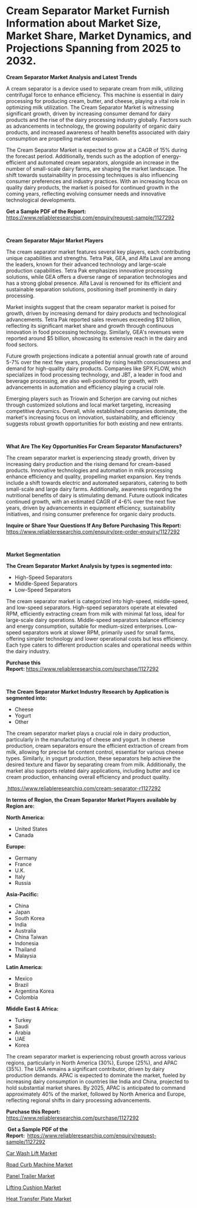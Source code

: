 <p><h1>Cream Separator Market Furnish Information about Market Size, Market Share, Market Dynamics, and Projections Spanning from 2025 to 2032.</h1></p><p><strong>Cream Separator Market Analysis and Latest Trends</strong></p>
<p><p>A cream separator is a device used to separate cream from milk, utilizing centrifugal force to enhance efficiency. This machine is essential in dairy processing for producing cream, butter, and cheese, playing a vital role in optimizing milk utilization. The Cream Separator Market is witnessing significant growth, driven by increasing consumer demand for dairy products and the rise of the dairy processing industry globally. Factors such as advancements in technology, the growing popularity of organic dairy products, and increased awareness of health benefits associated with dairy consumption are propelling market expansion.</p><p>The Cream Separator Market is expected to grow at a CAGR of 15% during the forecast period. Additionally, trends such as the adoption of energy-efficient and automated cream separators, alongside an increase in the number of small-scale dairy farms, are shaping the market landscape. The shift towards sustainability in processing techniques is also influencing consumer preferences and industry practices. With an increasing focus on quality dairy products, the market is poised for continued growth in the coming years, reflecting evolving consumer needs and innovative technological developments.</p></p>
<p><strong>Get a Sample PDF of the Report:&nbsp;</strong> <a href="https://www.reliableresearchiq.com/enquiry/request-sample/1127292?utm_campaign=114&utm_medium=2&utm_source=Github&utm_content=ia&utm_term=11042025&utm_id=cream-separator">https://www.reliableresearchiq.com/enquiry/request-sample/1127292</a></p>
<p>&nbsp;</p>
<p><strong>Cream Separator Major Market Players</strong></p>
<p><p>The cream separator market features several key players, each contributing unique capabilities and strengths. Tetra Pak, GEA, and Alfa Laval are among the leaders, known for their advanced technology and large-scale production capabilities. Tetra Pak emphasizes innovative processing solutions, while GEA offers a diverse range of separation technologies and has a strong global presence. Alfa Laval is renowned for its efficient and sustainable separation solutions, positioning itself prominently in dairy processing.</p><p>Market insights suggest that the cream separator market is poised for growth, driven by increasing demand for dairy products and technological advancements. Tetra Pak reported sales revenues exceeding $12 billion, reflecting its significant market share and growth through continuous innovation in food processing technology. Similarly, GEA's revenues were reported around $5 billion, showcasing its extensive reach in the dairy and food sectors.</p><p>Future growth projections indicate a potential annual growth rate of around 5-7% over the next few years, propelled by rising health consciousness and demand for high-quality dairy products. Companies like SPX FLOW, which specializes in food processing technology, and JBT, a leader in food and beverage processing, are also well-positioned for growth, with advancements in automation and efficiency playing a crucial role.</p><p>Emerging players such as Triowin and Scherjon are carving out niches through customized solutions and local market targeting, increasing competitive dynamics. Overall, while established companies dominate, the market's increasing focus on innovation, sustainability, and efficiency suggests robust growth opportunities for both existing and new entrants.</p></p>
<p>&nbsp;</p>
<p><strong>What Are The Key Opportunities For Cream Separator Manufacturers?</strong></p>
<p><p>The cream separator market is experiencing steady growth, driven by increasing dairy production and the rising demand for cream-based products. Innovative technologies and automation in milk processing enhance efficiency and quality, propelling market expansion. Key trends include a shift towards electric and automated separators, catering to both small-scale and large dairy farms. Additionally, awareness regarding the nutritional benefits of dairy is stimulating demand. Future outlook indicates continued growth, with an estimated CAGR of 4-6% over the next five years, driven by advancements in equipment efficiency, sustainability initiatives, and rising consumer preference for organic dairy products.</p></p>
<p><strong>Inquire or Share Your Questions If Any Before Purchasing This Report:</strong> <a href="https://www.reliableresearchiq.com/enquiry/pre-order-enquiry/1127292?utm_campaign=114&utm_medium=2&utm_source=Github&utm_content=ia&utm_term=11042025&utm_id=cream-separator">https://www.reliableresearchiq.com/enquiry/pre-order-enquiry/1127292</a></p>
<p>&nbsp;</p>
<p><strong>Market Segmentation</strong></p>
<p><strong>The Cream Separator Market Analysis by types is segmented into:</strong></p>
<p><ul><li>High-Speed Separators</li><li>Middle-Speed Separators</li><li>Low-Speed Separators</li></ul></p>
<p><p>The cream separator market is categorized into high-speed, middle-speed, and low-speed separators. High-speed separators operate at elevated RPM, efficiently extracting cream from milk with minimal fat loss, ideal for large-scale dairy operations. Middle-speed separators balance efficiency and energy consumption, suitable for medium-sized enterprises. Low-speed separators work at slower RPM, primarily used for small farms, offering simpler technology and lower operational costs but less efficiency. Each type caters to different production scales and operational needs within the dairy industry.</p></p>
<p><strong>Purchase this Report:&nbsp;</strong><a href="https://www.reliableresearchiq.com/purchase/1127292?utm_campaign=114&utm_medium=2&utm_source=Github&utm_content=ia&utm_term=11042025&utm_id=cream-separator">https://www.reliableresearchiq.com/purchase/1127292</a></p>
<p>&nbsp;</p>
<p><strong>The Cream Separator Market Industry Research by Application is segmented into:</strong></p>
<p><ul><li>Cheese</li><li>Yogurt</li><li>Other</li></ul></p>
<p><p>The cream separator market plays a crucial role in dairy production, particularly in the manufacturing of cheese and yogurt. In cheese production, cream separators ensure the efficient extraction of cream from milk, allowing for precise fat content control, essential for various cheese types. Similarly, in yogurt production, these separators help achieve the desired texture and flavor by separating cream from milk. Additionally, the market also supports related dairy applications, including butter and ice cream production, enhancing overall efficiency and product quality.</p></p>
<p><a href="https://www.reliableresearchiq.com/cream-separator-r1127292?utm_campaign=114&utm_medium=2&utm_source=Github&utm_content=ia&utm_term=11042025&utm_id=cream-separator">&nbsp;https://www.reliableresearchiq.com/cream-separator-r1127292</a></p>
<p><strong>In terms of Region, the Cream Separator Market Players available by Region are:</strong></p>
<p>
    <p> <strong> North America: </strong>
        <ul>
            <li>United States</li>
            <li>Canada</li>
        </ul>
        </p> 
    <p> <strong> Europe: </strong>
        <ul>
            <li>Germany</li>
            <li>France</li>
            <li>U.K.</li>
            <li>Italy</li>
            <li>Russia</li>
        </ul>
        </p> 
    <p> <strong> Asia-Pacific: </strong>
        <ul>
            <li>China</li>
            <li>Japan</li>
            <li>South Korea</li>
            <li>India</li>
            <li>Australia</li>
            <li>China Taiwan</li>
            <li>Indonesia</li>
            <li>Thailand</li>
            <li>Malaysia</li>
        </ul>
        </p> 
    <p> <strong> Latin America: </strong>
        <ul>
            <li>Mexico</li>
            <li>Brazil</li>
            <li>Argentina Korea</li>
            <li>Colombia</li>
        </ul>
        </p> 
    <p> <strong> Middle East & Africa: </strong>
        <ul>
            <li>Turkey</li>
            <li>Saudi</li>
            <li>Arabia</li>
            <li>UAE</li>
            <li>Korea</li>
        </ul>
    </p>
    </p>
<p><p>The cream separator market is experiencing robust growth across various regions, particularly in North America (30%), Europe (25%), and APAC (35%). The USA remains a significant contributor, driven by dairy production demands. APAC is expected to dominate the market, fueled by increasing dairy consumption in countries like India and China, projected to hold substantial market shares. By 2025, APAC is anticipated to command approximately 40% of the market, followed by North America and Europe, reflecting regional shifts in dairy processing advancements.</p></p>
<p><strong>Purchase this Report: </strong><a href="https://www.reliableresearchiq.com/purchase/1127292?utm_campaign=114&utm_medium=2&utm_source=Github&utm_content=ia&utm_term=11042025&utm_id=cream-separator">https://www.reliableresearchiq.com/purchase/1127292</a></p>
<p>&nbsp;<strong>Get a Sample PDF of the Report:&nbsp;&nbsp;</strong><a href="https://www.reliableresearchiq.com/enquiry/request-sample/1127292?utm_campaign=114&utm_medium=2&utm_source=Github&utm_content=ia&utm_term=11042025&utm_id=cream-separator">https://www.reliableresearchiq.com/enquiry/request-sample/1127292</a></p>
<p><strong></strong></p>
<p><p><a href="https://github.com/klinzenisaa/Market-Research-Report-List-1/blob/main/car-wash-lift-market.md?utm_campaign=114&utm_medium=2&utm_source=Github&utm_content=ia&utm_term=11042025&utm_id=cream-separator">Car Wash Lift Market</a></p><p><a href="https://github.com/prumrupear/Market-Research-Report-List-1/blob/main/road-curb-machine-market.md?utm_campaign=114&utm_medium=2&utm_source=Github&utm_content=ia&utm_term=11042025&utm_id=cream-separator">Road Curb Machine Market</a></p><p><a href="https://github.com/siriyagayo/Market-Research-Report-List-1/blob/main/panel-trailer-market.md?utm_campaign=114&utm_medium=2&utm_source=Github&utm_content=ia&utm_term=11042025&utm_id=cream-separator">Panel Trailer Market</a></p><p><a href="https://github.com/jemalapoilly/Market-Research-Report-List-1/blob/main/lifting-cushion-market.md?utm_campaign=114&utm_medium=2&utm_source=Github&utm_content=ia&utm_term=11042025&utm_id=cream-separator">Lifting Cushion Market</a></p><p><a href="https://github.com/shapurforouz/Market-Research-Report-List-1/blob/main/heat-transfer-plate-market.md?utm_campaign=114&utm_medium=2&utm_source=Github&utm_content=ia&utm_term=11042025&utm_id=cream-separator">Heat Transfer Plate Market</a></p></p>